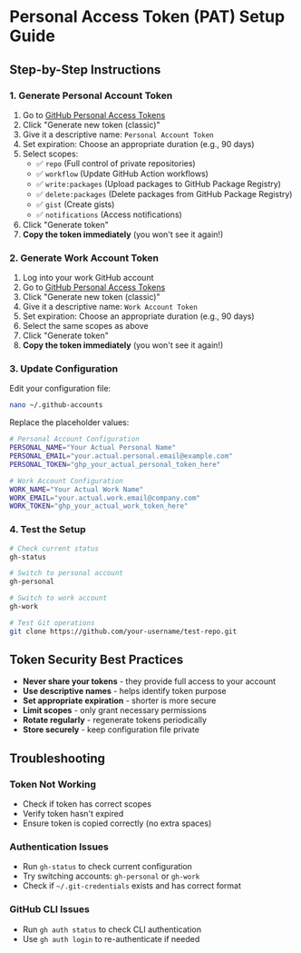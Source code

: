 # Personal Access Token (PAT) Setup Guide

## Step-by-Step Instructions

### 1. Generate Personal Account Token

1. Go to [GitHub Personal Access Tokens](https://github.com/settings/tokens)
2. Click "Generate new token (classic)"
3. Give it a descriptive name: `Personal Account Token`
4. Set expiration: Choose an appropriate duration (e.g., 90 days)
5. Select scopes:
   - ✅ `repo` (Full control of private repositories)
   - ✅ `workflow` (Update GitHub Action workflows)
   - ✅ `write:packages` (Upload packages to GitHub Package Registry)
   - ✅ `delete:packages` (Delete packages from GitHub Package Registry)
   - ✅ `gist` (Create gists)
   - ✅ `notifications` (Access notifications)
6. Click "Generate token"
7. **Copy the token immediately** (you won't see it again!)

### 2. Generate Work Account Token

1. Log into your work GitHub account
2. Go to [GitHub Personal Access Tokens](https://github.com/settings/tokens)
3. Click "Generate new token (classic)"
4. Give it a descriptive name: `Work Account Token`
5. Set expiration: Choose an appropriate duration (e.g., 90 days)
6. Select the same scopes as above
7. Click "Generate token"
8. **Copy the token immediately** (you won't see it again!)

### 3. Update Configuration

Edit your configuration file:

```bash
nano ~/.github-accounts
```

Replace the placeholder values:

```bash
# Personal Account Configuration
PERSONAL_NAME="Your Actual Personal Name"
PERSONAL_EMAIL="your.actual.personal.email@example.com"
PERSONAL_TOKEN="ghp_your_actual_personal_token_here"

# Work Account Configuration  
WORK_NAME="Your Actual Work Name"
WORK_EMAIL="your.actual.work.email@company.com"
WORK_TOKEN="ghp_your_actual_work_token_here"
```

### 4. Test the Setup

```bash
# Check current status
gh-status

# Switch to personal account
gh-personal

# Switch to work account
gh-work

# Test Git operations
git clone https://github.com/your-username/test-repo.git
```

## Token Security Best Practices

- **Never share your tokens** - they provide full access to your account
- **Use descriptive names** - helps identify token purpose
- **Set appropriate expiration** - shorter is more secure
- **Limit scopes** - only grant necessary permissions
- **Rotate regularly** - regenerate tokens periodically
- **Store securely** - keep configuration file private

## Troubleshooting

### Token Not Working
- Check if token has correct scopes
- Verify token hasn't expired
- Ensure token is copied correctly (no extra spaces)

### Authentication Issues
- Run `gh-status` to check current configuration
- Try switching accounts: `gh-personal` or `gh-work`
- Check if `~/.git-credentials` exists and has correct format

### GitHub CLI Issues
- Run `gh auth status` to check CLI authentication
- Use `gh auth login` to re-authenticate if needed 